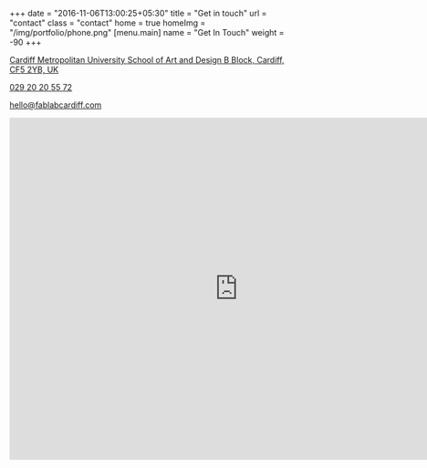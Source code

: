 +++
date = "2016-11-06T13:00:25+05:30"
title = "Get in touch"
url = "contact"
class = "contact"
home = true
homeImg = "/img/portfolio/phone.png"
[menu.main]
  name = "Get In Touch"
  weight = -90
+++

<div class="contact-infos">
  <p>
    <a target="_blank" href="https://goo.gl/maps/Q4uKconY3yD2" data-animate-hover="pulse">
      <i class="fa fa-map-marker"></i>
      <span>
      Cardiff Metropolitan University
      </span>
      <span>
      School of Art and Design
      </span>
      <span>
      B Block, Cardiff, CF5 2YB, UK
      </span>
    </a>
  </p>

  <p>
    <a href="tel:029 20 20 55 72" data-animate-hover="pulse" class="phone">
      <i class="fa fa-phone"></i>
      <span>
      029 20 20 55 72
      </span>
    </a>
  </p>

  <p>
    <a href="mailto:hello@fablabcardiff.com" data-animate-hover="pulse" class="email">
      <i class="fa fa-envelope"></i>
      <span>
      hello@fablabcardiff.com
      </span>
    </a>
  </p>
</div>

<iframe src="https://www.google.com/maps/embed?pb=!1m18!1m12!1m3!1d2483.9315418713118!2d-3.2139940974345578!3d51.496123740453726!2m3!1f0!2f0!3f0!3m2!1i1024!2i768!4f13.1!3m3!1m2!1s0x486e1b6918e35803%3A0x71dad8546c26f72b!2sMain+Hall%2C+Cardiff+CF5+2YB!5e0!3m2!1sfr!2suk!4v1490049856908" width="800" height="600" frameborder="0" style="border:0" allowfullscreen></iframe>
